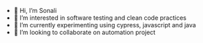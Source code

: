 - 👋 Hi, I’m Sonali
- 👀 I’m interested in software testing and clean code practices
- 🌱 I’m currently experimenting using cypress, javascript and java
- 💞️ I’m looking to collaborate on automation project

<!---
gostosohub/gostosohub is a ✨ special ✨ repository because its `README.md` (this file) appears on your GitHub profile.
You can click the Preview link to take a look at your changes.
--->

